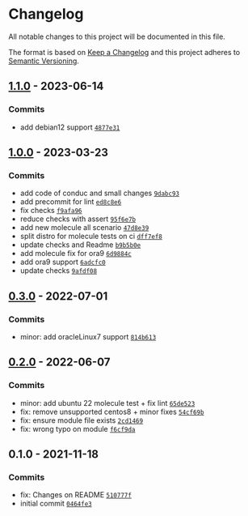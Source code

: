 # Changelog

All notable changes to this project will be documented in this file.

The format is based on [Keep a Changelog](https://keepachangelog.com/en/1.0.0/)
and this project adheres to [Semantic Versioning](https://semver.org/spec/v2.0.0.html).

## [1.1.0](https://github.com/lotusnoir/ansible-system_modules/compare/1.0.0...1.1.0) - 2023-06-14

### Commits

- add debian12 support [`4877e31`](https://github.com/lotusnoir/ansible-system_modules/commit/4877e31d389af1ad5d5810bc09202b702a7f483f)

## [1.0.0](https://github.com/lotusnoir/ansible-system_modules/compare/0.3.0...1.0.0) - 2023-03-23

### Commits

- add code of conduc and small changes [`9dabc93`](https://github.com/lotusnoir/ansible-system_modules/commit/9dabc933ff693656db83760cfef0c78ae51239b1)
- add precommit for lint [`ed8c8e6`](https://github.com/lotusnoir/ansible-system_modules/commit/ed8c8e68bd39e009ad012809ae8133092004540e)
- fix checks [`f9afa96`](https://github.com/lotusnoir/ansible-system_modules/commit/f9afa96b29b0d5d11930175bf7d88288b9303b9f)
- reduce checks with assert [`95f6e7b`](https://github.com/lotusnoir/ansible-system_modules/commit/95f6e7b7c0eb52b1114da07266ea50af10c9f22b)
- add new molecule all scenario [`47d8e39`](https://github.com/lotusnoir/ansible-system_modules/commit/47d8e39cf8b7f74f5cddd2fe7a540d387b8e5560)
- split distro for molecule tests on ci [`dff7ef8`](https://github.com/lotusnoir/ansible-system_modules/commit/dff7ef83c75b2d120014e5100dc4cde0ab63de0c)
- update checks and Readme [`b9b5b0e`](https://github.com/lotusnoir/ansible-system_modules/commit/b9b5b0ed25c115be8d1560d5813f5303f8294b10)
- add molecule fix for ora9 [`6d9884c`](https://github.com/lotusnoir/ansible-system_modules/commit/6d9884cb1b66c1b53878b9efe7b5e403675d6688)
- add ora9 support [`6adcfc0`](https://github.com/lotusnoir/ansible-system_modules/commit/6adcfc041a8583d9a18b68aaebd22a40483d514a)
- update checks [`9afdf08`](https://github.com/lotusnoir/ansible-system_modules/commit/9afdf08bc589decdf5a37ea463cfafe8179fdc7a)

## [0.3.0](https://github.com/lotusnoir/ansible-system_modules/compare/0.2.0...0.3.0) - 2022-07-01

### Commits

- minor: add oracleLinux7 support [`814b613`](https://github.com/lotusnoir/ansible-system_modules/commit/814b6130139cee573ed8d706de1eecc25bdc94c6)

## [0.2.0](https://github.com/lotusnoir/ansible-system_modules/compare/0.1.0...0.2.0) - 2022-06-07

### Commits

- minor: add ubuntu 22 molecule test + fix lint [`65de523`](https://github.com/lotusnoir/ansible-system_modules/commit/65de52391e60c472163b079f589b925915f1e83a)
- fix: remove unsupported centos8 + minor fixes [`54cf69b`](https://github.com/lotusnoir/ansible-system_modules/commit/54cf69b5176825ea28b6628b511993898fa635c2)
- fix: ensure module file exists [`2cd1469`](https://github.com/lotusnoir/ansible-system_modules/commit/2cd1469e7a5226fee53ad0a625992c4baf385f52)
- fix: wrong typo on module [`f6cf9da`](https://github.com/lotusnoir/ansible-system_modules/commit/f6cf9daa3806cab6a88d3913813c6e18eec95b37)

## 0.1.0 - 2021-11-18

### Commits

- fix: Changes on README [`510777f`](https://github.com/lotusnoir/ansible-system_modules/commit/510777f84f6cc950dbcc01caecf976019905c588)
- initial commit [`0464fe3`](https://github.com/lotusnoir/ansible-system_modules/commit/0464fe3e7617e199d90878028e36fde7ce35821a)
